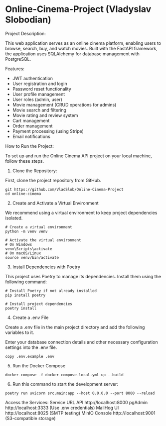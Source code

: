 # Online-Cinema-Project (Vladyslav Slobodian)

Project Description:

This web application serves as an online cinema platform, enabling users to browse, search, buy, and watch movies. Built with the FastAPI framework, the application uses SQLAlchemy for database management with PostgreSQL.

Features:
+ JWT authentication
+ User registration and login
+ Password reset functionality
+ User profile management
+ User roles (admin, user)
+ Movie management (CRUD operations for admins)
+ Movie search and filtering
+ Movie rating and review system
+ Cart management
+ Order management
+ Payment processing (using Stripe)
+ Email notifications

How to Run the Project:

To set up and run the Online Cinema API project on your local machine, follow these steps.

1. Clone the Repository:

First, clone the project repository from GitHub.
```
git https://github.com/VladSlob/Online-Cinema-Project
cd online-cinema
```

2. Create and Activate a Virtual Environment

We recommend using a virtual environment to keep project dependencies isolated.
```
# Create a virtual environment
python -m venv venv

# Activate the virtual environment
# On Windows
venv\Scripts\activate
# On macOS/Linux
source venv/bin/activate
```

3. Install Dependencies with Poetry

This project uses Poetry to manage its dependencies. Install them using the following command:
```
# Install Poetry if not already installed
pip install poetry

# Install project dependencies
poetry install
```

4. Create a .env File

Create a .env file in the main project directory and add the following variables to it.

Enter your database connection details and other necessary configuration settings into the .env file.
```
copy .env.example .env
```

5. Run the Docker Compose
```
docker-compose -f docker-compose-local.yml up --build
```

6. Run this command to start the development server:
```
poetry run uvicorn src.main:app --host 0.0.0.0 --port 8000 --reload
```

Access the Services:
Service	URL
API	http://localhost:8000
pgAdmin	http://localhost:3333 (Use .env credentials)
MailHog UI	http://localhost:8025 (SMTP testing)
MinIO Console	http://localhost:9001 (S3-compatible storage)

